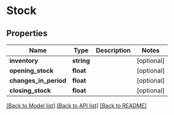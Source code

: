 # Stock

## Properties
Name | Type | Description | Notes
------------ | ------------- | ------------- | -------------
**inventory** | **string** |  | [optional] 
**opening_stock** | **float** |  | [optional] 
**changes_in_period** | **float** |  | [optional] 
**closing_stock** | **float** |  | [optional] 

[[Back to Model list]](../../README.md#documentation-for-models) [[Back to API list]](../../README.md#documentation-for-api-endpoints) [[Back to README]](../../README.md)

